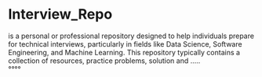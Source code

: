 # Interview_Repo
 is a personal or professional repository designed to help individuals prepare for technical interviews, particularly in fields like Data Science, Software Engineering, and Machine Learning. This repository typically contains a collection of resources, practice problems, solution and .....
<br>
°°°°